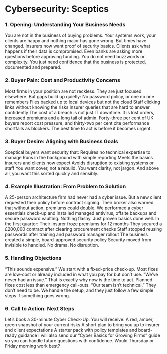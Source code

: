 # Cybersecurity: Sceptics
### 1. Opening: Understanding Your Business Needs
You are not in the business of buying problems. Your systems work, your clients are happy and nothing major has gone wrong. But times have changed. Insurers now want proof of security basics. Clients ask what happens if their data is compromised. Even banks are asking more questions before approving funding. You do not need buzzwords or complexity. You just need confidence that the business is protected, documented and prepared.
### 2. Buyer Pain: Cost and Productivity Concerns
Most firms in your position are not reckless. They are just focused elsewhere. But gaps build up quietly:
No password policy, or one no one remembers
Files backed up to local devices but not the cloud
Staff clicking links without knowing the risks
Insurer queries that are hard to answer confidently
The cost of a breach is not just IT downtime. It is lost orders, increased premiums and a long tail of admin. Forty-three per cent of UK buyers report cost pressure, and thirty-two per cent cite performance shortfalls as blockers. The best time to act is before it becomes urgent.
### 3. Buyer Desire: Aligning with Business Goals
Sceptical buyers want security that:
Requires no technical expertise to manage
Runs in the background with simple reporting
Meets the basics insurers and clients now expect
Avoids disruption to existing systems or staff
You want cover, not a rebuild. You want clarity, not jargon. And above all, you want this sorted quickly and sensibly.
### 4. Example Illustration: From Problem to Solution
A 25-person architecture firm had never had a cyber issue. But a new client requested their policy before contract signing. Their broker also warned that without action, premiums could double. We performed a cyber essentials check-up and installed managed antivirus, offsite backups and secure password vaulting. Nothing flashy. Just proven basics done well.
In the first quarter:
Their insurer froze premiums for 12 months
They secured a £200,000 contract after clearing procurement checks
Staff stopped reusing passwords after training and password manager rollout
The business created a simple, board-approved security policy
Security moved from invisible to handled. No drama. No disruption.
### 5. Handling Objections
“This sounds expensive.”
We start with a fixed-price check-up. Most fixes are low-cost or already included in what you pay for but don’t use.
“We’ve never had an issue.”
That is exactly why now is the time to act. Planned fixes cost less than emergency call-outs.
“Our team isn’t technical.”
They don’t need to be. We handle the setup, and they just follow a few simple steps if something goes wrong.
### 6. Call to Action: Next Steps
Let’s book a 30-minute Cyber Check-Up. You will receive:
A red, amber, green snapshot of your current risks
A short plan to bring you up to insurer and client expectations
A starter pack with policy templates and board-ready guidance
I will also send our “Cyber Basics for Growing Firms” guide so you can handle future questions with confidence. Would Thursday or Friday morning work best?
